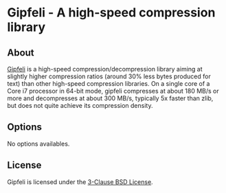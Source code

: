 # Gipfeli - A high-speed compression library

## About
[Gipfeli](https://github.com/google/gipfeli) is a high-speed compression/decompression library aiming at slightly higher compression ratios (around 30% less bytes produced for text) than other high-speed compression libraries. On a single core of a Core i7 processor in 64-bit mode, gipfeli compresses at about 180 MB/s or more and decompresses at about 300 MB/s, typically 5x faster than zlib, but does not quite achieve its compression density.

## Options
No options availables.

## License
Gipfeli is licensed under the [3-Clause BSD License](https://github.com/google/gipfeli/blob/master/COPYING).

